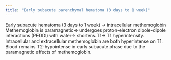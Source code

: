 ```yaml
---
title: "Early subacute parenchymal hematoma (3 days to 1 week)"
---
```

Early subacute hematoma (3 days to 1 week) &#8594; intracellular methemoglobin
Methemoglobin is paramagnetic&#8594; undergoes proton-electron dipole-dipole interactions (PEDDI) with water&#8594; shortens T1&#8594; T1 hyperintensity.
Intracellular and extracellular methemoglobin are both hyperintense on T1.
Blood remains T2-hypointense in early subacute phase due to the paramagnetic effects of methemoglobin.

